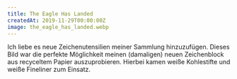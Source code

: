 ```yaml
---
title: The Eagle Has Landed
createdAt: 2019-11-29T00:00:00Z
image: the_eagle_has_landed.webp
---
```

Ich liebe es neue Zeichenutensilien meiner Sammlung hinzuzufügen.
Dieses Bild war die perfekte Möglichkeit meinen (damaligen) neuen Zeichenblock aus recyceltem Papier auszuprobieren.
Hierbei kamen weiße Kohlestifte und weiße Fineliner zum Einsatz.
